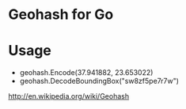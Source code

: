 # Geohash for Go

# Usage

- geohash.Encode(37.941882, 23.653022)
- geohash.DecodeBoundingBox("sw8zf5pe7r7w")

http://en.wikipedia.org/wiki/Geohash
